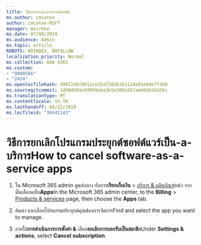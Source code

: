 ```yaml
---
title: วิธีการยกเลิกการแอพลิเคชัน
ms.author: cmcatee
author: cmcatee-MSFT
manager: mnirkhe
ms.date: 07/09/2019
ms.audience: Admin
ms.topic: article
ROBOTS: NOINDEX, NOFOLLOW
localization_priority: Normal
ms.collection: Adm_O365
ms.custom:
- "9000566"
- "2424"
ms.openlocfilehash: 990723bf8911ce15a72056262124e85e68e7f3b0
ms.sourcegitcommit: 1d98db8acb9959aba3b5e308a567ade6b62da56c
ms.translationtype: MT
ms.contentlocale: th-TH
ms.lasthandoff: 08/22/2019
ms.locfileid: "36542143"
---
```

# <a name="how-to-cancel-software-as-a-service-apps"></a><span data-ttu-id="9975c-102">วิธีการยกเลิกโปรแกรมประยุกต์ซอฟต์แวร์เป็น-a-บริการ</span><span class="sxs-lookup"><span data-stu-id="9975c-102">How to cancel software-as-a-service apps</span></span> 

1. <span data-ttu-id="9975c-103">ใน Microsoft 365 admin ศูนย์กลาง กับการ**เรียกเก็บเงิน** > [บริการ & ผลิตภัณฑ์](https://go.microsoft.com/fwlink/p/?linkid=842054)หน้า จาก นั้นเลือกแท็บ**Apps**</span><span class="sxs-lookup"><span data-stu-id="9975c-103">In the Microsoft 365 admin center, to the **Billing** > [Products & services](https://go.microsoft.com/fwlink/p/?linkid=842054) page, then choose the **Apps** tab.</span></span>

2. <span data-ttu-id="9975c-104">ค้นหา และเลือกโปรแกรมประยุกต์คุณต้องการจัดการ</span><span class="sxs-lookup"><span data-stu-id="9975c-104">Find and select the app you want to manage.</span></span>

3. <span data-ttu-id="9975c-105">ภายใต้**การดำเนินการการตั้งค่า &** เลือก**ยกเลิกการบอกรับเป็นสมาชิก**</span><span class="sxs-lookup"><span data-stu-id="9975c-105">Under **Settings & actions**, select **Cancel subscription**.</span></span>